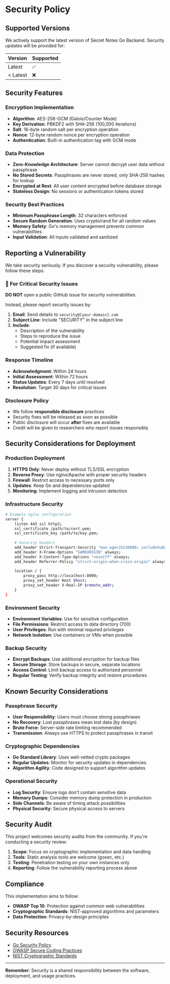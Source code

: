 # Security Policy

## Supported Versions

We actively support the latest version of Secret Notes Go Backend. Security updates will be provided for:

| Version | Supported          |
| ------- | ------------------ |
| Latest  | :white_check_mark: |
| < Latest| :x:                |

## Security Features

### Encryption Implementation

- **Algorithm**: AES-256-GCM (Galois/Counter Mode)
- **Key Derivation**: PBKDF2 with SHA-256 (100,000 iterations)
- **Salt**: 16-byte random salt per encryption operation
- **Nonce**: 12-byte random nonce per encryption operation
- **Authentication**: Built-in authentication tag with GCM mode

### Data Protection

- **Zero-Knowledge Architecture**: Server cannot decrypt user data without passphrase
- **No Stored Secrets**: Passphrases are never stored, only SHA-256 hashes for lookup
- **Encrypted at Rest**: All user content encrypted before database storage
- **Stateless Design**: No sessions or authentication tokens stored

### Security Best Practices

- **Minimum Passphrase Length**: 32 characters enforced
- **Secure Random Generation**: Uses crypto/rand for all random values
- **Memory Safety**: Go's memory management prevents common vulnerabilities
- **Input Validation**: All inputs validated and sanitized

## Reporting a Vulnerability

We take security seriously. If you discover a security vulnerability, please follow these steps:

### 🚨 For Critical Security Issues

**DO NOT** open a public GitHub issue for security vulnerabilities.

Instead, please report security issues by:

1. **Email**: Send details to `security@[your-domain].com`
2. **Subject Line**: Include "SECURITY" in the subject line
3. **Include**:
   - Description of the vulnerability
   - Steps to reproduce the issue
   - Potential impact assessment
   - Suggested fix (if available)

### Response Timeline

- **Acknowledgment**: Within 24 hours
- **Initial Assessment**: Within 72 hours
- **Status Updates**: Every 7 days until resolved
- **Resolution**: Target 30 days for critical issues

### Disclosure Policy

- We follow **responsible disclosure** practices
- Security fixes will be released as soon as possible
- Public disclosure will occur **after** fixes are available
- Credit will be given to researchers who report issues responsibly

## Security Considerations for Deployment

### Production Deployment

1. **HTTPS Only**: Never deploy without TLS/SSL encryption
2. **Reverse Proxy**: Use nginx/Apache with proper security headers
3. **Firewall**: Restrict access to necessary ports only
4. **Updates**: Keep Go and dependencies updated
5. **Monitoring**: Implement logging and intrusion detection

### Infrastructure Security

```bash
# Example nginx configuration
server {
    listen 443 ssl http2;
    ssl_certificate /path/to/cert.pem;
    ssl_certificate_key /path/to/key.pem;
    
    # Security headers
    add_header Strict-Transport-Security "max-age=31536000; includeSubDomains" always;
    add_header X-Frame-Options "SAMEORIGIN" always;
    add_header X-Content-Type-Options "nosniff" always;
    add_header Referrer-Policy "strict-origin-when-cross-origin" always;
    
    location / {
        proxy_pass http://localhost:8090;
        proxy_set_header Host $host;
        proxy_set_header X-Real-IP $remote_addr;
    }
}
```

### Environment Security

- **Environment Variables**: Use for sensitive configuration
- **File Permissions**: Restrict access to data directory (700)
- **User Privileges**: Run with minimal required privileges
- **Network Isolation**: Use containers or VMs when possible

### Backup Security

- **Encrypt Backups**: Use additional encryption for backup files
- **Secure Storage**: Store backups in secure, separate locations
- **Access Control**: Limit backup access to authorized personnel
- **Regular Testing**: Verify backup integrity and restore procedures

## Known Security Considerations

### Passphrase Security

- **User Responsibility**: Users must choose strong passphrases
- **No Recovery**: Lost passphrases mean lost data (by design)
- **Brute Force**: Server-side rate limiting recommended
- **Transmission**: Always use HTTPS to protect passphrases in transit

### Cryptographic Dependencies

- **Go Standard Library**: Uses well-vetted crypto packages
- **Regular Updates**: Monitor for security updates in dependencies
- **Algorithm Agility**: Code designed to support algorithm updates

### Operational Security

- **Log Security**: Ensure logs don't contain sensitive data
- **Memory Dumps**: Consider memory dump protection in production
- **Side Channels**: Be aware of timing attack possibilities
- **Physical Security**: Secure physical access to servers

## Security Audit

This project welcomes security audits from the community. If you're conducting a security review:

1. **Scope**: Focus on cryptographic implementation and data handling
2. **Tools**: Static analysis tools are welcome (gosec, etc.)
3. **Testing**: Penetration testing on your own instances only
4. **Reporting**: Follow the vulnerability reporting process above

## Compliance

This implementation aims to follow:

- **OWASP Top 10**: Protection against common web vulnerabilities
- **Cryptographic Standards**: NIST-approved algorithms and parameters
- **Data Protection**: Privacy-by-design principles

## Security Resources

- [Go Security Policy](https://golang.org/security)
- [OWASP Secure Coding Practices](https://owasp.org/www-project-secure-coding-practices-quick-reference-guide/)
- [NIST Cryptographic Standards](https://csrc.nist.gov/projects/cryptographic-standards-and-guidelines)

---

**Remember**: Security is a shared responsibility between the software, deployment, and usage practices.
